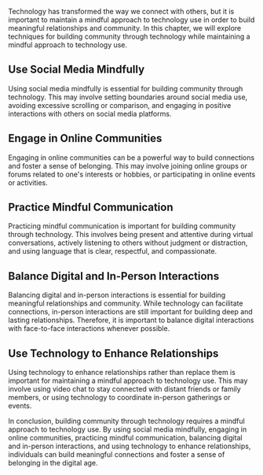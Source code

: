 
Technology has transformed the way we connect with others, but it is important to maintain a mindful approach to technology use in order to build meaningful relationships and community. In this chapter, we will explore techniques for building community through technology while maintaining a mindful approach to technology use.

Use Social Media Mindfully
--------------------------

Using social media mindfully is essential for building community through technology. This may involve setting boundaries around social media use, avoiding excessive scrolling or comparison, and engaging in positive interactions with others on social media platforms.

Engage in Online Communities
----------------------------

Engaging in online communities can be a powerful way to build connections and foster a sense of belonging. This may involve joining online groups or forums related to one's interests or hobbies, or participating in online events or activities.

Practice Mindful Communication
------------------------------

Practicing mindful communication is important for building community through technology. This involves being present and attentive during virtual conversations, actively listening to others without judgment or distraction, and using language that is clear, respectful, and compassionate.

Balance Digital and In-Person Interactions
------------------------------------------

Balancing digital and in-person interactions is essential for building meaningful relationships and community. While technology can facilitate connections, in-person interactions are still important for building deep and lasting relationships. Therefore, it is important to balance digital interactions with face-to-face interactions whenever possible.

Use Technology to Enhance Relationships
---------------------------------------

Using technology to enhance relationships rather than replace them is important for maintaining a mindful approach to technology use. This may involve using video chat to stay connected with distant friends or family members, or using technology to coordinate in-person gatherings or events.

In conclusion, building community through technology requires a mindful approach to technology use. By using social media mindfully, engaging in online communities, practicing mindful communication, balancing digital and in-person interactions, and using technology to enhance relationships, individuals can build meaningful connections and foster a sense of belonging in the digital age.
